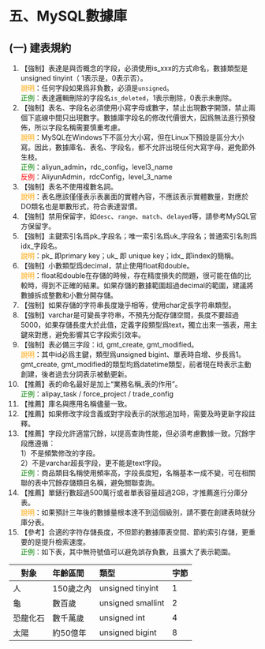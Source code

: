 # 五、MySQL數據庫
## (一) 建表規約
1. 【強制】表達是與否概念的字段，必須使用is_xxx的方式命名，數據類型是unsigned tinyint（ 1表示是，0表示否）。 
<br><span style="color:orange">說明</span>：任何字段如果爲非負數，必須是`unsigned`。 
<br><span style="color:green">正例</span>：表達邏輯刪除的字段名`is_deleted`，1表示刪除，0表示未刪除。 
2. 【強制】表名、字段名必須使用小寫字母或數字，禁止出現數字開頭，禁止兩個下底線中間只出現數字。數據庫字段名的修改代價很大，因爲無法進行預發佈，所以字段名稱需要慎重考慮。 <br><span style="color:orange">說明</span>：MySQL在Windows下不區分大小寫，但在Linux下預設是區分大小寫。因此，數據庫名、表名、字段名，都不允許出現任何大寫字母，避免節外生枝。 <br><span style="color:green">正例</span>：aliyun_admin，rdc_config，level3_name <br><span style="color:red">反例</span>：AliyunAdmin，rdcConfig，level_3_name 
3. 【強制】表名不使用複數名詞。 
<br><span style="color:orange">說明</span>：表名應該僅僅表示表裏面的實體內容，不應該表示實體數量，對應於DO類名也是單數形式，符合表達習慣。 
4. 【強制】禁用保留字，如`desc`、`range`、`match`、`delayed`等，請參考MySQL官方保留字。 
5. 【強制】主鍵索引名爲pk_字段名；唯一索引名爲uk_字段名；普通索引名則爲idx_字段名。 
<br><span style="color:orange">說明</span>：pk_ 即primary key；uk_ 即 unique key；idx_ 即index的簡稱。 
6. 【強制】小數類型爲decimal，禁止使用float和double。 
<br><span style="color:orange">說明</span>：float和double在存儲的時候，存在精度損失的問題，很可能在值的比較時，得到不正確的結果。如果存儲的數據範圍超過decimal的範圍，建議將數據拆成整數和小數分開存儲。 
7. 【強制】如果存儲的字符串長度幾乎相等，使用char定長字符串類型。 
8. 【強制】varchar是可變長字符串，不預先分配存儲空間，長度不要超過5000，如果存儲長度大於此值，定義字段類型爲text，獨立出來一張表，用主鍵來對應，避免影響其它字段索引效率。 
9. 【強制】表必備三字段：id, gmt_create, gmt_modified。 
<br><span style="color:orange">說明</span>：其中id必爲主鍵，類型爲unsigned bigint、單表時自增、步長爲1。gmt_create, gmt_modified的類型均爲datetime類型，前者現在時表示主動創建，後者過去分詞表示被動更新。 
10. 【推薦】表的命名最好是加上“業務名稱_表的作用”。 
<br><span style="color:green">正例</span>：alipay_task / force_project / trade_config 
11. 【推薦】庫名與應用名稱儘量一致。 
12. 【推薦】如果修改字段含義或對字段表示的狀態追加時，需要及時更新字段註釋。 
13. 【推薦】字段允許適當冗餘，以提高查詢性能，但必須考慮數據一致。冗餘字段應遵循：  
1）不是頻繁修改的字段。  
2）不是varchar超長字段，更不能是text字段。
 <br><span style="color:green">正例</span>：商品類目名稱使用頻率高，字段長度短，名稱基本一成不變，可在相關聯的表中冗餘存儲類目名稱，避免關聯查詢。 
14. 【推薦】單錶行數超過500萬行或者單表容量超過2GB，才推薦進行分庫分表。 <br><span style="color:orange">說明</span>：如果預計三年後的數據量根本達不到這個級別，請不要在創建表時就分庫分表。 
15. 【參考】合適的字符存儲長度，不但節約數據庫表空間、節約索引存儲，更重要的是提升檢索速度。 <br><span style="color:green">正例</span>：如下表，其中無符號值可以避免誤存負數，且擴大了表示範圍。 

| 對象  | 年齡區間 | 類型  | 字節  |
| ------------- |:-------------| :----- |:----- |
| 人 |150歲之內  | unsigned tinyint|1|
| 龜 |數百歲 | unsigned smallint |2|
| 恐龍化石 |數千萬歲 | unsigned int |4|
| 太陽 |約50億年 | unsigned bigint |8|